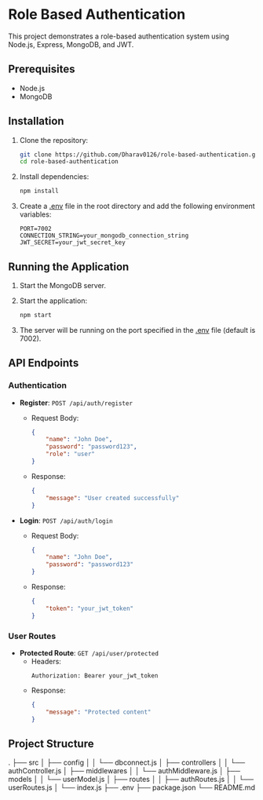 # Role Based Authentication

This project demonstrates a role-based authentication system using Node.js, Express, MongoDB, and JWT.

## Prerequisites

- Node.js
- MongoDB

## Installation

1. Clone the repository:
    ```bash
    git clone https://github.com/Dharav0126/role-based-authentication.git
    cd role-based-authentication
    ```

2. Install dependencies:
    ```bash
    npm install
    ```

3. Create a [.env](http://_vscodecontentref_/0) file in the root directory and add the following environment variables:
    ```env
    PORT=7002
    CONNECTION_STRING=your_mongodb_connection_string
    JWT_SECRET=your_jwt_secret_key
    ```

## Running the Application

1. Start the MongoDB server.

2. Start the application:
    ```bash
    npm start
    ```

3. The server will be running on the port specified in the [.env](http://_vscodecontentref_/1) file (default is 7002).

## API Endpoints

### Authentication

- **Register**: `POST /api/auth/register`
    - Request Body:
        ```json
        {
            "name": "John Doe",
            "password": "password123",
            "role": "user"
        }
        ```
    - Response:
        ```json
        {
            "message": "User created successfully"
        }
        ```

- **Login**: `POST /api/auth/login`
    - Request Body:
        ```json
        {
            "name": "John Doe",
            "password": "password123"
        }
        ```
    - Response:
        ```json
        {
            "token": "your_jwt_token"
        }
        ```

### User Routes

- **Protected Route**: `GET /api/user/protected`
    - Headers:
        ```http
        Authorization: Bearer your_jwt_token
        ```
    - Response:
        ```json
        {
            "message": "Protected content"
        }
        ```

## Project Structure

. ├── src │ ├── config │ │ └── dbconnect.js │ ├── controllers │ │ └── authController.js │ ├── middlewares │ │ └── authMiddleware.js │ ├── models │ │ └── userModel.js │ ├── routes │ │ ├── authRoutes.js │ │ └── userRoutes.js │ └── index.js ├── .env ├── package.json └── README.md


